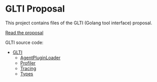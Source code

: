 # GLTI Proposal

This project contains files of the GLTI (Golang tool interface) proposal.

[Read the proposal](./Proposal.md)

GLTI source code:

- [GLTI](./api/goruntime/glti/GLTI.go)
  - [AgentPluginLoader](./api/goruntime/glti/AgentPluginLoader.go)
  - [Profiler](./api/goruntime/glti/Profiler.go)
  - [Tracing](./api/goruntime/glti/Tracing.go)
  - [Types](./api/goruntime/glti/Types.go)
